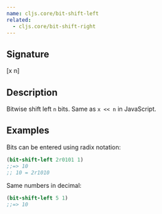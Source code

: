 ```yaml
---
name: cljs.core/bit-shift-left
related:
  - cljs.core/bit-shift-right
---
```


## Signature
[x n]


## Description

Bitwise shift left `n` bits.  Same as `x << n` in JavaScript.


## Examples

Bits can be entered using radix notation:

```clj
(bit-shift-left 2r0101 1)
;;=> 10
;; 10 = 2r1010
```

Same numbers in decimal:

```clj
(bit-shift-left 5 1)
;;=> 10
```